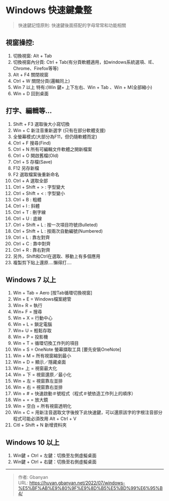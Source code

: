 # Windows 快速鍵彙整


> 快速鍵記憶原則: 
> 快速鍵後面搭配的字母常常和功能相關
> 

## 視窗操控:

1. 切換視窗: Alt + Tab
2. 切換視窗內分頁: Ctrl + Tab(有分頁軟體適用，如windows系統選項、IE、Chrome、Firefox等等)
3. Alt + F4 關閉視窗
4. Ctrl + W 關閉分頁(邏輯同上)
5. Win 7 以上 特有:(Win 鍵+ 上下左右、Win + Tab 、Win + M(全部縮小)
6. Win + D 回到桌面

## 打字、編輯等…

1. Shift + F3 選取後大小寫切換
2. Win + C 新注音重新選字 (只有在部分軟體支援)
3. 全螢幕模式(大部分為F11，但仍隨軟體而定)
4. Ctrl + F 搜尋(Find)
5. Ctrl + N 所有可編輯文件軟體之開新檔案
6. Ctrl + O 開啟舊檔(Old)
7. Ctrl + S 存檔(Save)
8. F12 另存新檔
9. F2 選取檔案後重新命名
10. Ctrl + A 選取全部
11. Ctrl + Shift + > : 字型變大
12. Ctrl + Shift + < : 字型變小
13. Ctrl + B : 粗體
14. Ctrl + I : 斜體
15. Ctrl + T : 刪字線
16. Ctrl + U : 底線
17. Ctrl + Shift + L : 按一次項目符號(Bulleted)
18. Ctrl + Shift + L : 按兩次自動編號(Numbered)
19. Ctrl + L : 靠左對齊
20. Ctrl + C : 靠中對齊
21. Ctrl + R : 靠右對齊
22. 另外，Shift和Ctrl在選取、移動上有多個應用
23. 複製剪下貼上還原….懶得打….

## Windows 7 以上

1. Win + Tab = Aero [按Tab循環切換視窗]
2. Win + E = Windows檔案總管
3. Win+ R = 執行
4. Win+ F = 搜尋
5. Win + X = 行動中心
6. Win + L = 鎖定電腦
7. Win+ U = 輕鬆存取
8. Win + P = 投影機
9. Win + T = 循環切換工作列的項目
10. Win + S = OneNote 螢幕擷取工具 [要先安裝OneNote]
11. Win + M = 所有視窗縮到最小
12. Win + D = 顯示／隱藏桌面
13. Win+ 上 = 視窗最大化
14. Win + 下 = 視窗還原／最小化
15. Win + 左 = 視窗靠左並排
16. Win + 右 = 視窗靠右並排
17. Win + # = 快速啟動＃號程式（程式＃號依造工作列上的順序）
18. Win + = = 放大鏡
19. Win + 空白 = 所有視窗透明化
20. Win + C = 用新注音選取文字後按下此快速鍵，可以還原該字的字根注音部分程式可能必須改用 Alt + Ctrl + V
21. Citl + Shift + N 新增資料夾

## Windows 10 以上 

1. Win鍵 + Ctrl + 左鍵：切換至左側虛擬桌面
2. Win鍵 + Ctrl + 右鍵：切換至右側虛擬桌面


---

> 作者: Gbanyan  
> URL: https://huyan.gbanyan.net/2022/07/windows-%E5%BF%AB%E9%80%9F%E9%8D%B5%E5%BD%99%E6%95%B4/  

